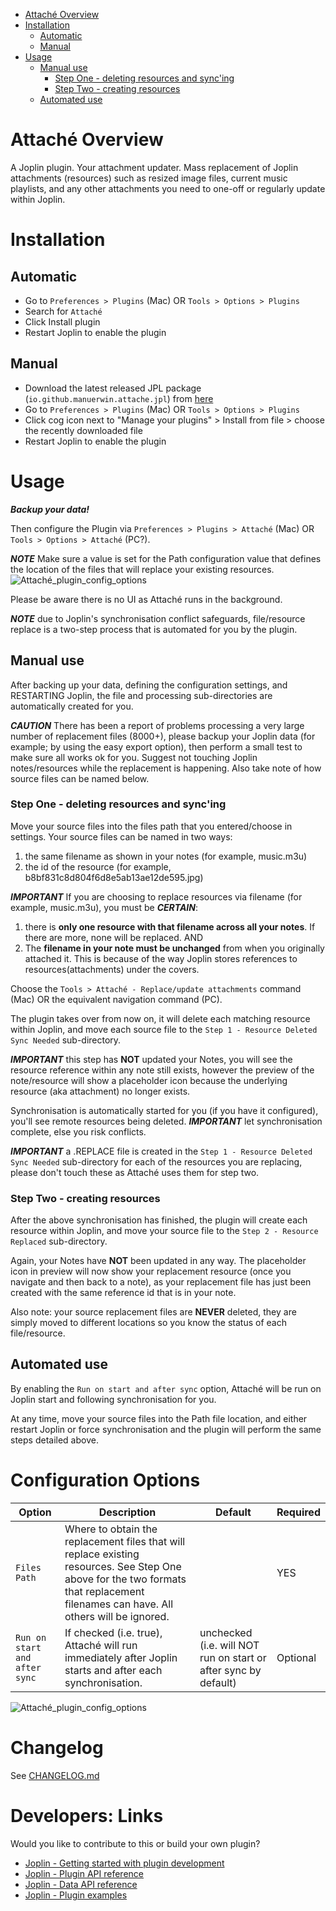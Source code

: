 <!-- vscode-markdown-toc -->
* [Attaché Overview](#Attachéoverview)
* [Installation](#Installation)
	* [Automatic](#Automatic)
	* [Manual](#Manual)
* [Usage](#Usage)
	* [Manual use](#Manualuse)
		* [Step One - deleting resources and sync'ing](#StepOne-deletingresourcesandsyncing)
		* [Step Two - creating resources](#StepTwo-creatingresources)
	* [Automated use](#Automateduse)

<!-- vscode-markdown-toc-config
	numbering=false
	autoSave=true
	/vscode-markdown-toc-config -->
<!-- /vscode-markdown-toc -->
# <a name='Attachéoverview'></a>Attaché Overview
A Joplin plugin. Your attachment updater. Mass replacement of Joplin attachments (resources) such as resized image files, current music playlists, and any other attachments you need to one-off or regularly update within Joplin.

# <a name='Installation'></a>Installation
## <a name='Automatic'></a>Automatic
- Go to `Preferences > Plugins` (Mac) OR `Tools > Options > Plugins`
- Search for `Attaché`
- Click Install plugin
- Restart Joplin to enable the plugin

## <a name='Manual'></a>Manual
- Download the latest released JPL package (`io.github.manuerwin.attache.jpl`) from [here](https://github.com/manuerwin/joplin-plugin-attache/releases/latest)
- Go to `Preferences > Plugins` (Mac) OR `Tools > Options > Plugins`
- Click cog icon next to "Manage your plugins" > Install from file > choose the recently downloaded file
- Restart Joplin to enable the plugin

# <a name='Usage'></a>Usage
___Backup your data!___

Then configure the Plugin via `Preferences > Plugins > Attaché` (Mac) OR `Tools > Options > Attaché` (PC?).

___NOTE___ Make sure a value is set for the Path configuration value that defines the location of the files that will replace your existing resources.
![Attaché_plugin_config_options](/img/Attaché_plugin_config_options.png)

Please be aware there is no UI as Attaché runs in the background.

___NOTE___ due to Joplin's synchronisation conflict safeguards, file/resource replace is a two-step process that is automated for you by the plugin.

## <a name='Manualuse'></a>Manual use
After backing up your data, defining the configuration settings, and RESTARTING Joplin, the file and processing sub-directories are automatically created for you.

___CAUTION___ There has been a report of problems processing a very large number of replacement files (8000+), please backup your Joplin data (for example; by using the easy export option), then perform a small test to make sure all works ok for you. Suggest not touching Joplin notes/resources while the replacement is happening. Also take note of how source files can be named below.

### <a name='StepOne-deletingresourcesandsyncing'></a>Step One - deleting resources and sync'ing
Move your source files into the files path that you entered/choose in settings. Your source files can be named in two ways:
1) the same filename as shown in your notes (for example, music.m3u)
2) the id of the resource (for example, b8bf831c8d804f6d8e5ab13ae12de595.jpg)

___IMPORTANT___ If you are choosing to replace resources via filename (for example, music.m3u), you must be ___CERTAIN___:
1. there is **only one resource with that filename across all your notes**. If there are more, none will be replaced. AND
2. The **filename in your note must be unchanged** from when you originally attached it. This is because of the way Joplin stores references to resources(attachments) under the covers.

Choose the `Tools > Attaché - Replace/update attachments` command (Mac) OR the equivalent navigation command (PC).

The plugin takes over from now on, it will delete each matching resource within Joplin, and move each source file to the `Step 1 - Resource Deleted Sync Needed` sub-directory.

___IMPORTANT___ this step has **NOT** updated your Notes, you will see the resource reference within any note still exists, however the preview of the note/resource will show a placeholder icon because the underlying resource (aka attachment) no longer exists.

Synchronisation is automatically started for you (if you have it configured), you'll see remote resources being deleted.
___IMPORTANT___ let synchronisation complete, else you risk conflicts.

___IMPORTANT___ a .REPLACE file is created in the `Step 1 - Resource Deleted Sync Needed` sub-directory for each of the resources you are replacing, please don't touch these as Attaché uses them for step two.

### <a name='StepTwo-creatingresources'></a>Step Two - creating resources
After the above synchronisation has finished, the plugin will create each resource within Joplin, and move your source file to the `Step 2 - Resource Replaced` sub-directory.

Again, your Notes have **NOT** been updated in any way. The placeholder icon in preview will now show your replacement resource (once you navigate and then back to a note), as your replacement file has just been created with the same reference id that is in your note.

Also note: your source replacement files are **NEVER** deleted, they are simply moved to different locations so you know the status of each file/resource.

## <a name='Automateduse'></a>Automated use
By enabling the `Run on start and after sync` option, Attaché will be run on Joplin start and following synchronisation for you.

At any time, move your source files into the Path file location, and either restart Joplin or force synchronisation and the plugin will perform the same steps detailed above.

# Configuration Options
| Option          | Description | Default  | Required |
| --------------- | ----------- | -------  | -------- |
| `Files Path`    | Where to obtain the replacement files that will replace existing resources. See Step One above for the two formats that replacement filenames can have. All others will be ignored. |  | YES |
| `Run on start and after sync`  | If checked (i.e. true), Attaché will run immediately after Joplin starts and after each synchronisation.    | unchecked (i.e. will NOT run on start or after sync by default) | Optional |

![Attaché_plugin_config_options](/img/Attaché_plugin_config_options.png)

# Changelog

See [CHANGELOG.md](CHANGELOG.md)

# Developers: Links
Would you like to contribute to this or build your own plugin?

- [Joplin - Getting started with plugin development](https://joplinapp.org/api/get_started/plugins/)
- [Joplin - Plugin API reference](https://joplinapp.org/api/references/plugin_api/classes/joplin.html)
- [Joplin - Data API reference](https://joplinapp.org/api/references/rest_api/)
- [Joplin - Plugin examples](https://github.com/laurent22/joplin/tree/dev/packages/app-cli/tests/support/plugins)
